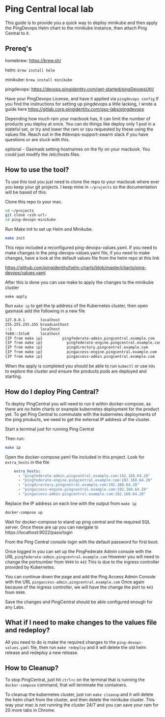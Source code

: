 # Ping Central local lab

This guide is to provide you a quick way to deploy minikube and then apply the PingDevops Helm chart to the minikube instance, then attach Ping Central to it.

## Prereq's
homebrew: https://brew.sh/

helm: `brew install helm`

minikube: `brew install minikube`

pingdevops: https://devops.pingidentity.com/get-started/pingDevopsUtil/

Have your PingDevops License, and have it applied via `pingdevops config` 
If you find the instructions for setting up pingdevops a little lacking, I wrote a guide here https://gitlab.corp.pingidentity.com/gso-labs/pingdevops

Depending how much ram your macbook has, It can limit the number of products you deploy at once. You can do things like deploy only 1 pod in a stateful set, or try and lower the ram or cpu requested by these using the values file. Reach out in the #devops-support-swarm slack if you have questions or are stuck with this.

optional - Gasmask setting hostnames on the fly on your macbook. You could just modify the /etc/hosts files.

## How to use the tool?

To use this tool you just need to clone the repo to your macbook where ever you keep your git projects. I keep mine in `~/projects` so the documentation will be based of this.

Clone this repo to your mac.
```bash
cd ~/projects
git clone <ssh-url>
cd ping-devops-minikube
```

Run Make init to set up Helm and Minikube. 
```bash
make init
```

This repo included a reconfigured ping-devops-values.yaml. If you need to make changes in the ping-devops-values.yaml file, if you need to make changes, have a look at the default values file from the helm repo at this link 

https://github.com/pingidentity/helm-charts/blob/master/charts/ping-devops/values.yaml

After this is done you can use make to apply the changes to the minikube cluster

```
make apply
```

Run `make ip` to get the Ip address of the Kubernetes cluster, then open gasmask add the following in a new file

```bash
127.0.0.1		localhost
255.255.255.255	broadcasthost
::1				localhost
fe80::1%lo0		localhost
{IP from make ip}		  pingfederate-admin.pingcentral.example.com
{IP from make ip}			pingfederate-engine.pingcentral.example.com
{IP from make ip}			pingdirectory.pingcentral.example.com
{IP from make ip}			pingaccess-engine.pingcentral.example.com
{IP from make ip}			pingaccess-admin.pingcentral.example.com
```

When the apply is completed you should be able to run `kubectl` or use `k9s` to explore the cluster and ensure the products pods are deployed and starting.

## How do I deploy Ping Central?

To deploy PingCentral you will need to run it within docker-compose, as there are no helm charts or example kubernetes deployment for the product yet. To get Ping Central to commutate with the kubernetes deployments of the ping products, we need to get the external IP address of the cluster.

Start a terminal just for running Ping Central

Then run:

```bash
make ip
```

Open the docker-compose.yaml file included in this project. Look for `extra_hosts` in the file

```yaml
    extra_hosts:
      - "pingfederate-admin.pingcentral.example.com:192.168.64.20"
      - "pingfederate-engine.pingcentral.example.com:192.168.64.20"
      - "pingdirectory.pingcentral.example.com:192.168.64.20"
      - "pingaccess-engine.pingcentral.example.com:192.168.64.20"
      - "pingaccess-admin.pingcentral.example.com:192.168.64.20"
```

Replace the IP address on each line with the output from `make ip`

```bash
docker-compose up
```

Wait for docker-compose to stand up ping central and the required SQL server. Once these are up you can navigate to https://localhost:9022/pass/login 

From the Ping Central console login with the default password for first boot.

Once logged in you can set up the PingFederate Admin console with the URL `pingfederate-admin.pingcentral.example.com` However you will need to change the portnumber from `9999` to `443` This is due to the ingress controller provided by Kubernetes.

You can continue down the page and add the Ping Access Admin Console with the URL `pingaccess-admin.pingcentral.example.com` Once again because of the ingress controller, we will have the change the port to `443` from `9999`.

Save the changes and PingCentral should be able configured enough for any Labs.


## What if I need to make changes to the values file and redeploy?

All you need to do is make the required changes to the `ping-devops-values.yaml` file, then run `make redeploy` and it will delete the old helm release and redeploy a new release.

## How to Cleanup?

To stop PingCentral, just hit `ctrl+c` on the terminal that is running the `docker-compose` command, that will terminate the containers.

To cleanup the kubernetes cluster, just run `make cleanup` and it will delete the helm chart from the cluster, and then delete the minikube cluster. This way your mac is not running the cluster 24/7 and you can save your ram for 20 more tabs in Chrome.
